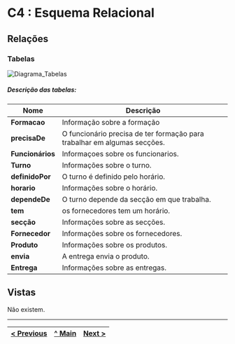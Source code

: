 # C4 : Esquema Relacional  <!-- omit in toc -->


## Relações

### Tabelas 

![Diagrama_Tabelas](https://user-images.githubusercontent.com/96230913/174501820-f87085f8-a032-4e38-bb9c-2a326d126eef.png)


##### Descrição das tabelas: 

| **Nome** | **Descrição** |
| --- | --- |
| **Formacao** | Informação sobre a formação | 
| **precisaDe** | O funcionário precisa de ter formação para trabalhar em algumas secções. | 
| **Funcionários** | Informaçoes sobre os funcionarios. | 
| **Turno** | Informações sobre o turno. |
| **definidoPor** | O turno é definido pelo horário. | 
| **horario** |Informações sobre o horário. | 
| **dependeDe** | O turno depende da secção em que trabalha. | 
| **tem** | os fornecedores tem um horário. | 
| **secção** |Informações sobre as secções. | 
| **Fornecedor** |Informações sobre os fornecedores. | 
| **Produto** |Informações sobre os produtos. | 
| **envia** |A entrega envia o produto. | 
| **Entrega** |Informações sobre as entregas. | 
  



## Vistas

Não existem. 

---
| [< Previous](rebd03.md) | [^ Main](https://github.com/exemploTrabalho/reportSIBD/) | [Next >](rebd05.md) |
| :---------------------- | :------------------------------------------------------: | ------------------: |

